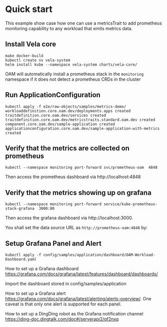 # Quick start

This example show case how one can use a metricsTrait to add prometheus monitoring capability to any workload that
 emits metrics data. 
 
## Install Vela core
```shell script
make docker-build
kubectl create ns vela-system
helm install kube --namespace vela-system charts/vela-core/
```
OAM will automatically install a prometheus stack in the `monitoring` namespace if it does not detect a prometheus CRDs in the cluster 

## Run ApplicationConfiguration
```shell script
kubectl apply -f e2e/raw-objects/samples/metrics-demo/
workloaddefinition.core.oam.dev/deployments.apps created
traitdefinition.core.oam.dev/services created
traitdefinition.core.oam.dev/metricstraits.standard.oam.dev created
component.core.oam.dev/sample-application created
applicationconfiguration.core.oam.dev/sample-application-with-metrics created
```

## Verify that the metrics are collected on prometheus
```shell script
kubectl --namespace monitoring port-forward svc/prometheus-oam  4848
```
Then access the prometheus dashboard via http://localhost:4848

## Verify that the metrics showing up on grafana
```shell script
kubectl --namespace monitoring port-forward service/kube-prometheus-stack-grafana  3000:80
```
Then access the grafana dashboard via http://localhost:3000.

You shall set the data source URL as `http://prometheus-oam:4848` by:



## Setup Grafana Panel and Alert
```shell script
kubectl apply -f config/samples/application/dashboard/OAM-Workload-Dashboard.yaml
```
How to set up a Grafana dashboard https://grafana.com/docs/grafana/latest/features/dashboard/dashboards/

Import the dashboard stored in config/samples/application

How to set up a Grafana alert https://grafana.com/docs/grafana/latest/alerting/alerts-overview/. One caveat is that
 only one alert is supported for each panel.

How to set up a DingDing robot as the Grafana notification channel https://ding-doc.dingtalk.com/doc#/serverapi2/qf2nxq